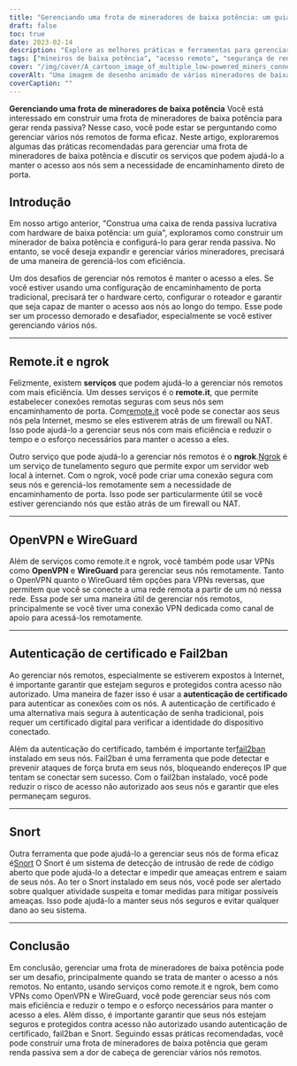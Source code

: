 ```yaml
---
title: "Gerenciando uma frota de mineradores de baixa potência: um guia para acesso remoto e segurança"
draft: false
toc: true
date: 2023-02-14
description: "Explore as melhores práticas e ferramentas para gerenciar uma frota de mineradores de baixa potência, incluindo remote.it, ngrok, OpenVPN, WireGuard e muito mais."
tags: ["mineiros de baixa potência", "acesso remoto", "segurança de rede", "openvpn", "guarda-fios", "bufar", "ngrok"]
cover: "/img/cover/A_cartoon_image_of_multiple_low-powered_miners_connected.png"
coverAlt: "Uma imagem de desenho animado de vários mineradores de baixa potência conectados a um hub de rede com as ferramentas discutidas no artigo."
coverCaption: ""
---
```


**Gerenciando uma frota de mineradores de baixa potência**
Você está interessado em construir uma frota de mineradores de baixa potência para gerar renda passiva? Nesse caso, você pode estar se perguntando como gerenciar vários nós remotos de forma eficaz. Neste artigo, exploraremos algumas das práticas recomendadas para gerenciar uma frota de mineradores de baixa potência e discutir os serviços que podem ajudá-lo a manter o acesso aos nós sem a necessidade de encaminhamento direto de porta.

## Introdução
Em nosso artigo anterior, "Construa uma caixa de renda passiva lucrativa com hardware de baixa potência: um guia", exploramos como construir um minerador de baixa potência e configurá-lo para gerar renda passiva. No entanto, se você deseja expandir e gerenciar vários mineradores, precisará de uma maneira de gerenciá-los com eficiência.

Um dos desafios de gerenciar nós remotos é manter o acesso a eles. Se você estiver usando uma configuração de encaminhamento de porta tradicional, precisará ter o hardware certo, configurar o roteador e garantir que seja capaz de manter o acesso aos nós ao longo do tempo. Esse pode ser um processo demorado e desafiador, especialmente se você estiver gerenciando vários nós.

______

## Remote.it e ngrok

Felizmente, existem **serviços** que podem ajudá-lo a gerenciar nós remotos com mais eficiência. Um desses serviços é o **remote.it**, que permite estabelecer conexões remotas seguras com seus nós sem encaminhamento de porta. Com[remote.it](https://www.remote.it/) você pode se conectar aos seus nós pela Internet, mesmo se eles estiverem atrás de um firewall ou NAT. Isso pode ajudá-lo a gerenciar seus nós com mais eficiência e reduzir o tempo e o esforço necessários para manter o acesso a eles.

Outro serviço que pode ajudá-lo a gerenciar nós remotos é o **ngrok**.[Ngrok](https://ngrok.com/) é um serviço de tunelamento seguro que permite expor um servidor web local à internet. Com o ngrok, você pode criar uma conexão segura com seus nós e gerenciá-los remotamente sem a necessidade de encaminhamento de porta. Isso pode ser particularmente útil se você estiver gerenciando nós que estão atrás de um firewall ou NAT.

______

## OpenVPN e WireGuard

Além de serviços como remote.it e ngrok, você também pode usar VPNs como **OpenVPN** e **WireGuard** para gerenciar seus nós remotamente. Tanto o OpenVPN quanto o WireGuard têm opções para VPNs reversas, que permitem que você se conecte a uma rede remota a partir de um nó nessa rede. Essa pode ser uma maneira útil de gerenciar nós remotos, principalmente se você tiver uma conexão VPN dedicada como canal de apoio para acessá-los remotamente.

______

## Autenticação de certificado e Fail2ban

Ao gerenciar nós remotos, especialmente se estiverem expostos à Internet, é importante garantir que estejam seguros e protegidos contra acesso não autorizado. Uma maneira de fazer isso é usar a **autenticação de certificado** para autenticar as conexões com os nós. A autenticação de certificado é uma alternativa mais segura à autenticação de senha tradicional, pois requer um certificado digital para verificar a identidade do dispositivo conectado.

Além da autenticação do certificado, também é importante ter[fail2ban](https://www.fail2ban.org/wiki/index.php/Main_Page) instalado em seus nós. Fail2ban é uma ferramenta que pode detectar e prevenir ataques de força bruta em seus nós, bloqueando endereços IP que tentam se conectar sem sucesso. Com o fail2ban instalado, você pode reduzir o risco de acesso não autorizado aos seus nós e garantir que eles permaneçam seguros.

______

## Snort

Outra ferramenta que pode ajudá-lo a gerenciar seus nós de forma eficaz é[Snort](https://www.snort.org/) O Snort é um sistema de detecção de intrusão de rede de código aberto que pode ajudá-lo a detectar e impedir que ameaças entrem e saiam de seus nós. Ao ter o Snort instalado em seus nós, você pode ser alertado sobre qualquer atividade suspeita e tomar medidas para mitigar possíveis ameaças. Isso pode ajudá-lo a manter seus nós seguros e evitar qualquer dano ao seu sistema.

______

## Conclusão

Em conclusão, gerenciar uma frota de mineradores de baixa potência pode ser um desafio, principalmente quando se trata de manter o acesso a nós remotos. No entanto, usando serviços como remote.it e ngrok, bem como VPNs como OpenVPN e WireGuard, você pode gerenciar seus nós com mais eficiência e reduzir o tempo e o esforço necessários para manter o acesso a eles. Além disso, é importante garantir que seus nós estejam seguros e protegidos contra acesso não autorizado usando autenticação de certificado, fail2ban e Snort. Seguindo essas práticas recomendadas, você pode construir uma frota de mineradores de baixa potência que geram renda passiva sem a dor de cabeça de gerenciar vários nós remotos.
